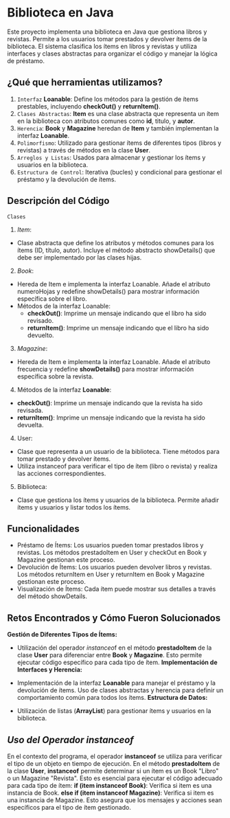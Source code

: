 # Biblioteca en Java
Este proyecto implementa una biblioteca en Java que gestiona libros y revistas. Permite a los usuarios tomar prestados y devolver ítems de la biblioteca. El sistema clasifica los ítems en libros y revistas y utiliza interfaces y clases abstractas para organizar el código y manejar la lógica de préstamo.
## ¿Qué que herramientas utilizamos?
1. `Interfaz` **Loanable**: Define los métodos para la gestión de ítems prestables, incluyendo **checkOut()** y **returnItem()**.
2. `Clases Abstractas`: **Item** es una clase abstracta que representa un ítem en la biblioteca con atributos comunes como **id**, titulo, y **autor**.
3. `Herencia`: **Book** y **Magazine** heredan de **Item** y también implementan la interfaz **Loanable**.
4. `Polimorfismo`: Utilizado para gestionar ítems de diferentes tipos (libros y revistas) a través de métodos en la clase **User**.
5. `Arreglos y Listas`: Usados para almacenar y gestionar los ítems y usuarios en la biblioteca.
6. `Estructura de Control`: Iterativa (bucles) y condicional para gestionar el préstamo y la devolución de ítems.

##  Descripción del Código
`Clases`
 1. *Item*:
 - Clase abstracta que define los atributos y métodos comunes para
       los ítems (ID, título, autor). Incluye el método abstracto
       showDetails() que debe ser implementado por las clases hijas.
 2. *Book*:
 - Hereda de Item e implementa la interfaz Loanable. Añade el
       atributo numeroHojas y redefine showDetails() para mostrar
       información específica sobre el libro.
 - Métodos de la interfaz Loanable:
   - **checkOut()**: Imprime un mensaje indicando que el libro ha sido revisado. 
   - **returnItem()**: Imprime un mensaje indicando que el libro ha sido devuelto.
3. *Magazine*:
 - Hereda de Item e implementa la interfaz Loanable. Añade el
       atributo frecuencia y redefine **showDetails()** para mostrar
       información específica sobre la revista.
4. Métodos de la interfaz **Loanable**:
 -  **checkOut()**: Imprime un mensaje indicando que la revista ha sido revisada.
 - **returnItem()**: Imprime un mensaje indicando que la revista ha sido devuelta.
4. User:
 - Clase que representa a un usuario de la biblioteca. Tiene métodos
       para tomar prestado y devolver ítems.
 - Utiliza instanceof para verificar el tipo de ítem (libro o
       revista) y realiza las acciones correspondientes.
5. Biblioteca:
 -  Clase que gestiona los ítems y usuarios de la biblioteca. Permite
       añadir ítems y usuarios y listar todos los ítems.

## Funcionalidades

 - Préstamo de Ítems: Los usuarios pueden tomar prestados libros y
   revistas. Los métodos prestadoItem en User y checkOut en Book y
   Magazine gestionan este proceso.
 - Devolución de Ítems: Los usuarios pueden devolver libros y revistas.
   Los métodos returnItem en User y returnItem en Book y Magazine
   gestionan este proceso.
 - Visualización de Ítems: Cada ítem puede mostrar sus detalles a través
   del método showDetails.
## Retos Encontrados y Cómo Fueron Solucionados
**Gestión de Diferentes Tipos de Ítems:** 
 - Utilización del operador *instanceo*f en el método **prestadoItem** de la  clase **User** para diferenciar entre **Book** y **Magazine**. Esto permite ejecutar código específico para cada tipo de ítem.
**Implementación de Interfaces y Herencia:** 
 - Implementación de la interfaz **Loanable** para manejar el préstamo y la devolución de ítems. Uso de clases abstractas y herencia para definir un comportamiento común para todos los ítems.
**Estructura de Datos:**
 
 - Utilización de listas (**ArrayList**) para gestionar ítems y usuarios en
   la biblioteca.
## *Uso del Operador instanceof*
En el contexto del programa, el operador **instanceof** se utiliza para verificar el tipo de un objeto en tiempo de ejecución. En el método **prestadoItem** de la clase **User**, **instanceof** permite determinar si un ítem es un Book "Libro" o un Magazine "Revista". Esto es esencial para ejecutar el código adecuado para cada tipo de ítem:
**if (item instanceof Book)**: Verifica si item es una instancia de Book.
**else if (item instanceof Magazine)**: Verifica si item es una instancia de Magazine.
Esto asegura que los mensajes y acciones sean específicos para el tipo de ítem gestionado.
